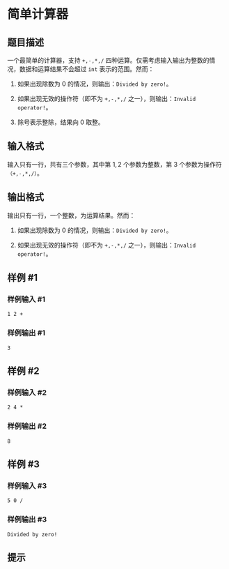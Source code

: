 # 简单计算器

## 题目描述

一个最简单的计算器，支持 `+,-,*,/` 四种运算。仅需考虑输入输出为整数的情况，数据和运算结果不会超过 `int` 表示的范围。然而：

1. 如果出现除数为 $0$ 的情况，则输出：`Divided by zero!`。

2. 如果出现无效的操作符（即不为 `+,-,*,/` 之一），则输出：`Invalid operator!`。

3. 除号表示整除，结果向 0 取整。

## 输入格式

输入只有一行，共有三个参数，其中第 $1,2$ 个参数为整数，第 $3$ 个参数为操作符`（+,-,*,/）`。

## 输出格式

输出只有一行，一个整数，为运算结果。然而：

1. 如果出现除数为 $0$ 的情况，则输出：`Divided by zero!`。

2. 如果出现无效的操作符（即不为 `+,-,*,/` 之一），则输出：`Invalid operator!`。

## 样例 #1

### 样例输入 #1
```
1 2 +
```

### 样例输出 #1

```
3
```

## 样例 #2

### 样例输入 #2
```
2 4 *
```

### 样例输出 #2

```
8
```

## 样例 #3

### 样例输入 #3
```
5 0 /
```

### 样例输出 #3

```
Divided by zero!
```

## 提示


